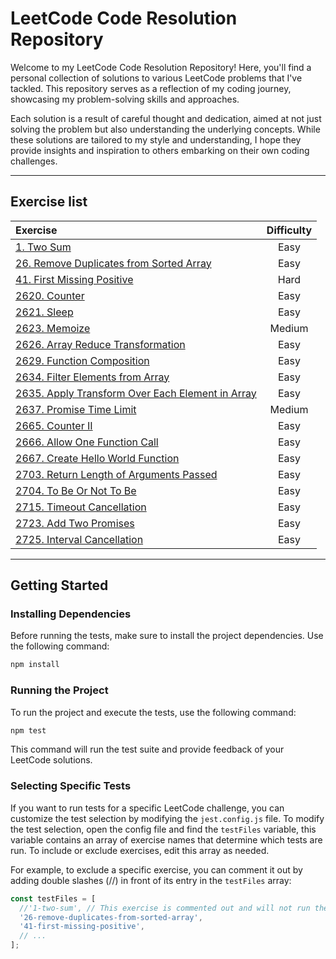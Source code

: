 # LeetCode Code Resolution Repository

Welcome to my LeetCode Code Resolution Repository! Here, you'll find a personal collection of solutions to various LeetCode problems that I've tackled. This repository serves as a reflection of my coding journey, showcasing my problem-solving skills and approaches.

Each solution is a result of careful thought and dedication, aimed at not just solving the problem but also understanding the underlying concepts. While these solutions are tailored to my style and understanding, I hope they provide insights and inspiration to others embarking on their own coding challenges.

---
## Exercise list
| Exercise                                                                                                                                                       | Difficulty |
| :---                                                                                                                                                           | :---:      |
| [1. Two Sum](https://github.com/devmatsu/leetcode/tree/main/exercises/1-two-sum)                                                                               | Easy       |
| [26. Remove Duplicates from Sorted Array](https://github.com/devmatsu/leetcode/tree/main/exercises/26-remove-duplicates-from-sorted-array)                     | Easy       |
| [41. First Missing Positive](https://github.com/devmatsu/leetcode/tree/main/exercises/41-first-missing-positive)                                               | Hard       |
| [2620. Counter](https://github.com/devmatsu/leetcode/tree/main/exercises/2620-counter)                                                                         | Easy       |
| [2621. Sleep](https://github.com/devmatsu/leetcode/tree/main/exercises/2621-sleep)                                                                             | Easy       |
| [2623. Memoize](https://github.com/devmatsu/leetcode/tree/main/exercises/2623-memoize)                                                                         | Medium     |
| [2626. Array Reduce Transformation](https://github.com/devmatsu/leetcode/tree/main/exercises/2626-array-reduce-transformation)                                 | Easy       |
| [2629. Function Composition](https://github.com/devmatsu/leetcode/tree/main/exercises/2629-function-composition)                                               | Easy       |
| [2634. Filter Elements from Array](https://github.com/devmatsu/leetcode/tree/main/exercises/2634-filter-elements-from-array)                                   | Easy       |
| [2635. Apply Transform Over Each Element in Array](https://github.com/devmatsu/leetcode/tree/main/exercises/2635-apply-transform-over-each-element-in-array)   | Easy       |
| [2637. Promise Time Limit](https://github.com/devmatsu/leetcode/tree/main/exercises/2637-promise-time-limit)                                                   | Medium     |
| [2665. Counter II](https://github.com/devmatsu/leetcode/tree/main/exercises/2665-counter-ii)                                                                   | Easy       |
| [2666. Allow One Function Call](https://github.com/devmatsu/leetcode/tree/main/exercises/2666-allow-one-function-call)                                         | Easy       |
| [2667. Create Hello World Function](https://github.com/devmatsu/leetcode/tree/main/exercises/2667-create-hello-world-function)                                 | Easy       |
| [2703. Return Length of Arguments Passed](https://github.com/devmatsu/leetcode/tree/main/exercises/2703-return-length-of-arguments-passed)                     | Easy       |
| [2704. To Be Or Not To Be](https://github.com/devmatsu/leetcode/tree/main/exercises/2704-to-be-or-not-to-be)                                                   | Easy       |
| [2715. Timeout Cancellation](https://github.com/devmatsu/leetcode/tree/main/exercises/2715-timeout-cancellation)                                               | Easy       |
| [2723. Add Two Promises](https://github.com/devmatsu/leetcode/tree/main/exercises/2723-add-two-promises)                                                       | Easy       |
| [2725. Interval Cancellation](https://github.com/devmatsu/leetcode/tree/main/exercises/2725-interval-cancellation)                                             | Easy       |


---
## Getting Started

### Installing Dependencies

Before running the tests, make sure to install the project dependencies. Use the following command:

```bash
npm install
```

### Running the Project

To run the project and execute the tests, use the following command:

```bash
npm test
```

This command will run the test suite and provide feedback of your LeetCode solutions.

### Selecting Specific Tests
If you want to run tests for a specific LeetCode challenge, you can customize the test selection by modifying the `jest.config.js` file. To modify the test selection, open the config file and find the `testFiles` variable, this variable contains an array of exercise names that determine which tests are run. To include or exclude exercises, edit this array as needed.

For example, to exclude a specific exercise, you can comment it out by adding double slashes (//) in front of its entry in the `testFiles` array:
````js
const testFiles = [
  //'1-two-sum', // This exercise is commented out and will not run the tests.
  '26-remove-duplicates-from-sorted-array', 
  '41-first-missing-positive',
  // ...
];
````
